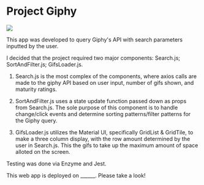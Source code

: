 <h1>Project Giphy</h1>

<img src='https://cdn-images-1.medium.com/max/800/1*cHv3GloBXiaWQ1Y8TVW7Ew.png'/>

This app was developed to query Giphy's API with search parameters inputted by the user.

I decided that the project required two major components: Search.js; SortAndFilter.js; GifsLoader.js.

1) Search.js is the most complex of the components, where axios calls are made to the giphy API based on user input, number of gifs shown, and maturity ratings.

2) SortAndFilter.js uses a state update function passed down as props from Search.js. The sole purpose of this component is to handle change/click events and determine sorting patterns/filter patterns for the Giphy query.

3) GifsLoader.js utilizes the Material UI, specifically GridList & GridTile, to make a three column display, with the row amount determined by the user in Search.js. This the gifs to take up the maximum amount of space alloted on the screen.

Testing was done via Enzyme and Jest. 

This web app is deployed on ______. Please take a look!